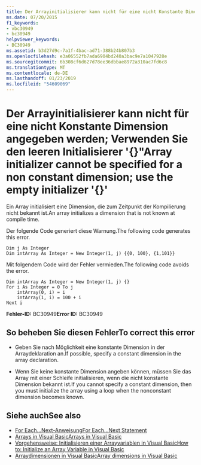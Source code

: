```yaml
---
title: Der Arrayinitialisierer kann nicht für eine nicht Konstante Dimension angegeben werden; Verwenden Sie den leeren Initialisierer '{}"
ms.date: 07/20/2015
f1_keywords:
- vbc30949
- bc30949
helpviewer_keywords:
- BC30949
ms.assetid: b3d27d9c-7a1f-4bac-ad71-388b24b807b3
ms.openlocfilehash: e3a06552fb7ada6904bd240a3bac9e7a1047928e
ms.sourcegitcommit: 6b308cf6d627d78ee36dbbae8972a310ac7fd6c8
ms.translationtype: MT
ms.contentlocale: de-DE
ms.lasthandoff: 01/23/2019
ms.locfileid: "54609069"
---
```

# <a name="array-initializer-cannot-be-specified-for-a-non-constant-dimension-use-the-empty-initializer-"></a><span data-ttu-id="39936-102">Der Arrayinitialisierer kann nicht für eine nicht Konstante Dimension angegeben werden; Verwenden Sie den leeren Initialisierer '{}"</span><span class="sxs-lookup"><span data-stu-id="39936-102">Array initializer cannot be specified for a non constant dimension; use the empty initializer '{}'</span></span>
<span data-ttu-id="39936-103">Ein Array initialisiert eine Dimension, die zum Zeitpunkt der Kompilierung nicht bekannt ist.</span><span class="sxs-lookup"><span data-stu-id="39936-103">An array initializes a dimension that is not known at compile time.</span></span>  
  
 <span data-ttu-id="39936-104">Der folgende Code generiert diese Warnung.</span><span class="sxs-lookup"><span data-stu-id="39936-104">The following code generates this error.</span></span>  
  
```  
Dim j As Integer  
Dim intArray As Integer = New Integer(1, j) {{0, 100}, {1,101}}  
```  
  
 <span data-ttu-id="39936-105">Mit folgendem Code wird der Fehler vermieden.</span><span class="sxs-lookup"><span data-stu-id="39936-105">The following code avoids the error.</span></span>  
  
```  
Dim intArray As Integer = New Integer(1, j) {}  
For i As Integer = 0 To j  
    intArray(0, i) = i  
    intArray(1, i) = 100 + i  
Next i  
```  
  
 <span data-ttu-id="39936-106">**Fehler-ID:** BC30949</span><span class="sxs-lookup"><span data-stu-id="39936-106">**Error ID:** BC30949</span></span>  
  
## <a name="to-correct-this-error"></a><span data-ttu-id="39936-107">So beheben Sie diesen Fehler</span><span class="sxs-lookup"><span data-stu-id="39936-107">To correct this error</span></span>  
  
-   <span data-ttu-id="39936-108">Geben Sie nach Möglichkeit eine konstante Dimension in der Arraydeklaration an.</span><span class="sxs-lookup"><span data-stu-id="39936-108">If possible, specify a constant dimension in the array declaration.</span></span>  
  
-   <span data-ttu-id="39936-109">Wenn Sie keine konstante Dimension angeben können, müssen Sie das Array mit einer Schleife initialisieren, wenn die nicht konstante Dimension bekannt ist.</span><span class="sxs-lookup"><span data-stu-id="39936-109">If you cannot specify a constant dimension, then you must initialize the array using a loop when the nonconstant dimension becomes known.</span></span>  
  
## <a name="see-also"></a><span data-ttu-id="39936-110">Siehe auch</span><span class="sxs-lookup"><span data-stu-id="39936-110">See also</span></span>
- [<span data-ttu-id="39936-111">For Each...Next-Anweisung</span><span class="sxs-lookup"><span data-stu-id="39936-111">For Each...Next Statement</span></span>](../../visual-basic/language-reference/statements/for-each-next-statement.md)
- [<span data-ttu-id="39936-112">Arrays in Visual Basic</span><span class="sxs-lookup"><span data-stu-id="39936-112">Arrays in Visual Basic</span></span>](~/docs/visual-basic/programming-guide/language-features/arrays/index.md)
- [<span data-ttu-id="39936-113">Vorgehensweise: Initialisieren einer Arrayvariablen in Visual Basic</span><span class="sxs-lookup"><span data-stu-id="39936-113">How to: Initialize an Array Variable in Visual Basic</span></span>](../../visual-basic/programming-guide/language-features/arrays/how-to-initialize-an-array-variable.md)
- [<span data-ttu-id="39936-114">Arraydimensionen in Visual Basic</span><span class="sxs-lookup"><span data-stu-id="39936-114">Array dimensions in Visual Basic</span></span>](~/docs/visual-basic/programming-guide/language-features/arrays/array-dimensions.md)
